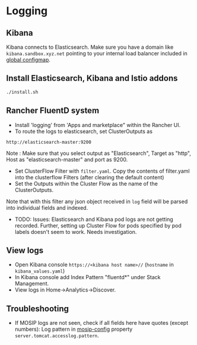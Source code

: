 # Logging

## Kibana
 Kibana connects to Elasticsearch. Make sure you have a domain like `kibana.sandbox.xyz.net` pointing to your internal load balancer included in [global configmap](../cluster/global_configmap.yaml.sample).

## Install Elasticsearch, Kibana and Istio addons
```sh 
./install.sh
```

## Rancher FluentD system
* Install 'logging' from 'Apps and marketplace" within the Rancher UI.
* To route the logs to elasticsearch, set ClusterOutputs as
```
http://elasticsearch-master:9200 
```
Note :  Make sure that you select output as "Elasticsearch", Target as "http",  Host as "elasticsearch-master" and port as 9200.

* Set ClusterFlow Filter with `filter.yaml`.   Copy the contents of filter.yaml into the clusterflow Filters (after clearing the default content)
* Set the Outputs within the Cluster Flow as the name of the ClusterOutputs.

Note that with this filter any json object received in `log` field will be parsed into individual fields and indexed.

* TODO: Issues: Elasticsearch and Kibana pod logs are not getting recorded.  Further, setting up Cluster Flow for pods specified by pod labels doesn't seem to work.  Needs investigation.

## View logs
* Open Kibana console `https://<kibana host name>//` (`hostname` in `kibana_values.yaml`)
* In Kibana console add Index Pattern "fluentd*" under Stack Management.
* View logs in Home->Analytics->Discover.

## Troubleshooting
* If MOSIP logs are not seen, check if all fields here have quotes (except numbers):
Log pattern in [mosip-config](https://github.com/mosip/mosip-config/blob/v3/application-default.properties) property `server.tomcat.accesslog.pattern`.
